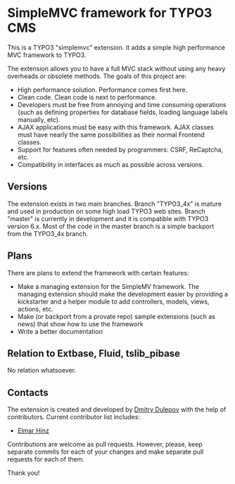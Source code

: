 # SimpleMVC framework for TYPO3 CMS

This is a TYPO3 "simplemvc" extension. It adds a simple high performance MVC framework to TYPO3.

The extension allows you to have a full MVC stack without using any heavy overheads or obsolete methods. The goals of this project are:
* High performance solution. Performance comes first here.
* Clean code. Clean code is next to performance.
* Developers must be free from annoying and time consuming operations (such as defining properties for database fields, loading language labels manually, etc).
* AJAX applications must be easy with this framework. AJAX classes must have nearly the same possibilities as their normal Frontend classes.
* Support for features often needed by programmers: CSRF, ReCaptcha, etc.
* Compatibility in interfaces as much as possible across versions.

## Versions

The extension exists in two main branches. Branch "TYPO3_4x" is mature and used in production on some high load TYPO3 web sites. Branch "master" is currently in development and it is compatible with TYPO3 version 6.x. Most of the code in the master branch is a simple backport from the TYPO3_4x branch.

## Plans

There are plans to extend the framework with certain features:
* Make a managing extension for the SimpleMV framework. The managing extension should make the development easier by providing a kickstarter and a helper module to add controllers, models, views, actions, etc.
* Make (or backport from a provate repo) sample extensions (such as news) that show how to use the framework
* Write a better documentation

## Relation to Extbase, Fluid, tslib_pibase

No relation whatsoever.

## Contacts

The extension is created and developed by [Dmitry Dulepov](https://github.com/dmitryd) with the help of contributors. Current contributor list includes:
* [Elmar Hinz](https://github.com/t3elmar)

Contributions are welcome as pull requests. However, please, keep separate commits for each of your changes and make separate pull requests for each of them.

Thank you!